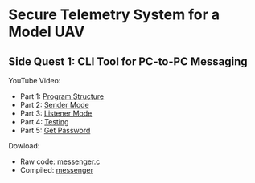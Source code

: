 # Secure Telemetry System for a Model UAV

## Side Quest 1: CLI Tool for PC-to-PC Messaging
YouTube Video:
- Part 1: [Program Structure](https://youtu.be/wT2YFc1zsDU)
- Part 2: [Sender Mode](https://youtu.be/uquqjo0JEt8)
- Part 3: [Listener Mode](https://youtu.be/dlJetFl374g)
- Part 4: [Testing](https://youtu.be/IjyIfoXUDcU)
- Part 5: [Get Password](https://youtu.be/1bBXb8ZaESQ)

Dowload:
- Raw code: [messenger.c](https://github.com/faitinchan/Secure-Telemetry-System-for-a-Model-UAV/blob/main/Side%20Quest%201/messenger.c)
- Compiled: [messenger](https://github.com/faitinchan/Secure-Telemetry-System-for-a-Model-UAV/blob/main/Side%20Quest%201/messenger)
